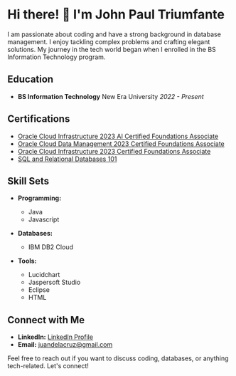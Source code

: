 # Hi there! 👋 I'm John Paul Triumfante

I am passionate about coding and have a strong background in database management. I enjoy tackling complex problems and crafting elegant solutions. My journey in the tech world began when I enrolled in the BS Information Technology program.

## Education

- **BS Information Technology**
  New Era University
  *2022 - Present*

## Certifications

- [Oracle Cloud Infrastructure 2023 AI Certified Foundations Associate](https://catalog-education.oracle.com/pls/certview/sharebadge?id=30A9417F7A0933CFF41381AB5BB5DE7DC9E07CEAFAEFEB51C4CF0B500C7391D2&fbclid=IwAR0Aip67Bz6UpJxnHc72sCF4KFGi_jmycZdsTxTcqmJ20X0mphZfWPatktY)
- [Oracle Cloud Data Management 2023 Certified Foundations Associate](https://catalog-education.oracle.com/pls/certview/sharebadge?id=C0DB0926FD1E4F2D95B8172CFD97BD1725CC28AD31A680EEBD9A3DF4B9E5F801&fbclid=IwAR1LcJ9sjNHs-JXhRoPulxRZxXC94uWJmud71IQm7ynVwql9QGelf2RapJs)
- [Oracle Cloud Infrastructure 2023 Certified Foundations Associate](https://catalog-education.oracle.com/pls/certview/sharebadge?id=26C301B2CECECD0F06EC42D7672759309624CC2B95A5CDAC96E112228980112B)
- [SQL and Relational Databases 101](https://courses.cognitiveclass.ai/certificates/5399d2acdb49488fa7cb91b3c371aabb)

## Skill Sets

- **Programming:**
  - Java
  - Javascript

- **Databases:**
  - IBM DB2 Cloud

- **Tools:**
  - Lucidchart
  - Jaspersoft Studio
  - Eclipse
  - HTML

## Connect with Me

- **LinkedIn:** [LinkedIn Profile](LinkedIn_Profile_Link)
- **Email:** juandelacruz@gmail.com

Feel free to reach out if you want to discuss coding, databases, or anything tech-related. Let's connect!

[Certification_Link_1]: # "Link to Oracle Cloud Infrastructure 2023 AI Certified Foundations Associate"
[Certification_Link_2]: # "Link to Oracle Cloud Data Management 2023 Certified Foundations Associate"
[Certification_Link_3]: # "Link to Oracle Cloud Infrastructure 2023 Certified Foundations Associate"
[Certification_Link_4]: # "Link to SQL and Relational Databases 101"
[LinkedIn_Profile_Link]: # "Link to your LinkedIn profile"
